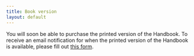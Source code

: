 ```yaml
---
title: Book version
layout: default
---
```


You will soon be able to purchase the printed version of the Handbook. To receive an email notification for when the printed version of the Handbook is available, please fill out [this form](https://docs.google.com/forms/d/e/1FAIpQLSfJ66NudI8UUDuQsjtqO1NTcvu9pm2sIf8lwXRN34EmSxpEzA/viewform?usp=sf_link).